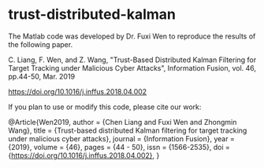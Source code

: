 # trust-distributed-kalman
The Matlab code was developed by Dr. Fuxi Wen to reproduce the results of the following paper.

C. Liang, F. Wen, and Z. Wang, "Trust-Based Distributed Kalman Filtering for Target Tracking under Malicious Cyber Attacks", Information Fusion, vol. 46, pp.44-50, Mar. 2019

https://doi.org/10.1016/j.inffus.2018.04.002

If you plan to use or modify this code, please cite our work:
 
@Article{Wen2019,
  author  = {Chen Liang and Fuxi Wen and Zhongmin Wang},
  title   = {Trust-based distributed Kalman filtering for target tracking under malicious cyber attacks},
  journal = {Information Fusion},
  year    = {2019},
  volume  = {46},
  pages   = {44 - 50},
  issn    = {1566-2535},
  doi     = {https://doi.org/10.1016/j.inffus.2018.04.002},
}
